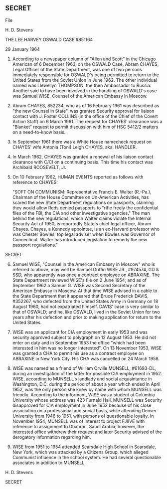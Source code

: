 ## SECRET

File

H. D. Stevens

THE LEE HARVEY OSWALD CASE #851164

29 January 1964

1. According to a newspaper column of "Allen and Scott" in the Chicago American of 6 December 1963, on the OSWALD Case, Abram CHAYES, Legal Officer of the State Department, was one of two persons immediately responsible for OSWALD's being permitted to return to the United States from the Soviet Union in June 1962. The other individual named was Llewellyn THOMPSON, the then Ambassador to Russia. Another said to have been involved in the handling of OSWALD's case was Samuel WISE, Counsel of the American Embassy in Moscow.

2. Abram CHAYES, 852234, who as of 16 February 1961 was described as "the new Counsel in State", was granted Security approval for liaison contact with J. Foster COLLINS (in the office of the Chief of the Covert Action Staff) on 6 March 1961. The request for CHAYES' clearance was a "Blanket" request to permit discussion with him of HSC 5412/2 matters on a need-to-know basis.

3. In September 1961 there was a White House namecheck request on CHAYES' wife Antonia (Toni) Leigh CHAYES, aka: HANDLER.

4. In March 1962, CHAYES was granted a renewal of his liaison contact clearance with C/CI on a continuing basis. This time his contact was Archibald ROOSEVELT, Jr.

5. On 10 February 1962, HUMAN EVENTS reported as follows with reference to CHAYES:

   "SOFT ON COMMUNISM: Representative Francis E. Walter (R.-Pa.), Chairman of the House Committee on Un-American Activities, has scared the new State Department regulations on passports, claiming they would allow Reds denied passports to "rifle freely the confidential files of the FBI, the CIA and other investigative agencies." The man behind the new regulations, which Walter claims violate the Internal Security Act of 1950, is reportedly State's chief legal officer, Abram Chayes. Chayes, a Kennedy appointee, is an ex-Harvard professor who was Chester Bowles' top legal adviser when Bowles was Governor of Connecticut. Walter has introduced legislation to remedy the new passport regulations."

SECRET

6. Samuel WISE, "Counsel in the American Embassy in Moscow" who is referred to above, may well be Samuel Griffin WISE JR., #974574, GD & SSD, who apparently was once a contract employee on ABRAXINE. The State Department reviewed WISE's file on 2 June 1954; and as of September 1962 a Samuel G. WISE was Second Secretary of the American Embassy in Moscow. At that time WISE advised in a cable to the State Department that it appeared that Bruce Frederick DAVIS, #352267, who defected from the United States Army in Germany on 18 August 1960, had not expatriated himself. DAVIS' case is very similar to that of OSWALD; and he, like OSWALD, lived in the Soviet Union for two years after his defection and prior to making application for return to the United States.

7. WISE was an applicant for CIA employment in early 1953 and was security approved subject to polygraph on 12 August 1953. He did not enter on duty and in September 1953 the office "which had been interested in him was no longer interested". On 13 November 1953, WISE was granted a CHA to permit his use as a contract employee on ABRAXINE in New York City. His CHA was cancelled on 24 March 1958.

8. WISE was named as a friend of William Orville MUNSELL, #61693-DL, during an investigation of the latter for possible CIA employment in 1952. WISE, according to MUNSELL's landlady and social acquaintance in Washington, D.C. during the period of about a year which ended in April 1952, was the only person she knew by name with whom MUNSELL was friendly. According to the informant, WISE was a student at Columbia University whose address was 423 Furnald Hall. MUNSELL was Security disapproved for CIA employment in June 1952 because of his close association on a professional and social basis, while attending Denver University from 1946 to 1951, with persons of questionable loyalty. In November 1954, MUNSELL was of interest to project FJIIVE with reference to assignment to Dhahran, Saudi Arabia; however, the interested office withdrew their request and later Security advised of the derogatory information regarding him.

9. WISE from 1951 to 1954 attended Scarsdale High School in Scarsdale, New York, which was attacked by a Citizens Group, which alleged Communist influence in the school system. He had several questionable associates in addition to MUNSELL.

H. D. Stevens

SECRET
